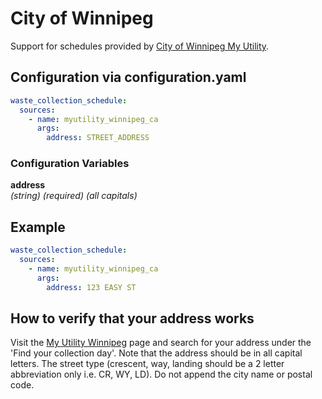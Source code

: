 # City of Winnipeg

Support for schedules provided by [City of Winnipeg My Utility](https://myutility.winnipeg.ca).

## Configuration via configuration.yaml

```yaml
waste_collection_schedule:
  sources:
    - name: myutility_winnipeg_ca
      args:
        address: STREET_ADDRESS
```

### Configuration Variables

**address**  
*(string) (required) (all capitals)*

## Example

```yaml
waste_collection_schedule:
  sources:
    - name: myutility_winnipeg_ca
      args:
        address: 123 EASY ST
```

## How to verify that your address works

Visit the [My Utility Winnipeg](https://myutility.winnipeg.ca) page and search for your address under the 'Find your collection day'. Note that the address should be in all capital letters. The street type (crescent, way, landing should be a 2 letter abbreviation only i.e. CR, WY, LD). Do not append the city name or postal code.
